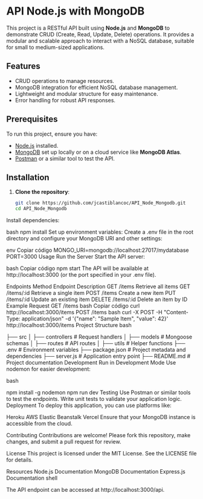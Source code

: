 # API Node.js with MongoDB

This project is a RESTful API built using **Node.js** and **MongoDB** to demonstrate CRUD (Create, Read, Update, Delete) operations. It provides a modular and scalable approach to interact with a NoSQL database, suitable for small to medium-sized applications.

## Features

- CRUD operations to manage resources.
- MongoDB integration for efficient NoSQL database management.
- Lightweight and modular structure for easy maintenance.
- Error handling for robust API responses.

## Prerequisites

To run this project, ensure you have:

- [Node.js](https://nodejs.org/) installed.
- [MongoDB](https://www.mongodb.com/) set up locally or on a cloud service like **MongoDB Atlas**.
- [Postman](https://www.postman.com/) or a similar tool to test the API.

## Installation

1. **Clone the repository**:
   ```bash
   git clone https://github.com/jcastiblancoc/API_Node_Mongodb.git
   cd API_Node_Mongodb
Install dependencies:

bash
npm install
Set up environment variables: Create a .env file in the root directory and configure your MongoDB URI and other settings:

env
Copiar código
MONGO_URI=mongodb://localhost:27017/mydatabase
PORT=3000
Usage
Run the Server
Start the API server:

bash
Copiar código
npm start
The API will be available at http://localhost:3000 (or the port specified in your .env file).

Endpoints
Method	Endpoint	Description
GET	/items	Retrieve all items
GET	/items/:id	Retrieve a single item
POST	/items	Create a new item
PUT	/items/:id	Update an existing item
DELETE	/items/:id	Delete an item by ID
Example Request
GET /items
bash
Copiar código
curl http://localhost:3000/items
POST /items
bash
curl -X POST -H "Content-Type: application/json" -d '{"name": "Sample Item", "value": 42}' http://localhost:3000/items
Project Structure
bash

├── src
│   ├── controllers      # Request handlers
│   ├── models           # Mongoose schemas
│   ├── routes           # API routes
│   ├── utils            # Helper functions
├── .env                 # Environment variables
├── package.json         # Project metadata and dependencies
├── server.js            # Application entry point
├── README.md            # Project documentation
Development
Run in Development Mode
Use nodemon for easier development:

bash

npm install -g nodemon
npm run dev
Testing
Use Postman or similar tools to test the endpoints.
Write unit tests to validate your application logic.
Deployment
To deploy this application, you can use platforms like:

Heroku
AWS Elastic Beanstalk
Vercel
Ensure that your MongoDB instance is accessible from the cloud.

Contributing
Contributions are welcome! Please fork this repository, make changes, and submit a pull request for review.

License
This project is licensed under the MIT License. See the LICENSE file for details.

Resources
Node.js Documentation
MongoDB Documentation
Express.js Documentation
shell

The API endpoint can be accessed at http://localhost:3000/api<service to access>.
